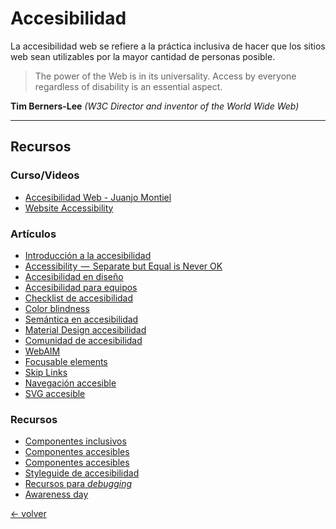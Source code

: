 # Accesibilidad

La accesibilidad web se refiere a la práctica inclusiva de hacer que los sitios web sean utilizables por la mayor cantidad de personas posible.


> The power of the Web is in its universality.
> Access by everyone regardless of disability is an essential aspect.

**Tim Berners-Lee** *(W3C Director and inventor of the World Wide Web)*

----------

## Recursos

### Curso/Videos
* [Accesibilidad Web - Juanjo Montiel](https://airtable.com/tbld4L4dOsakSH7IY/viwPwzZYm0j75fGzq/recAIskg25kt2LVcw)
* [Website Accessibility](https://frontendmasters.com/courses/web-accessibility/)

### Artículos
* [Introducción a la accesibilidad](https://medium.com/statuscode/getting-started-with-website-accessibility-5586c7febc92)
* [Accessibility  —  Separate but Equal is Never OK](https://medium.com/@sheribyrnehaber/accessibility-separate-but-equal-is-never-ok-e6e97d893d11)
* [Accesibilidad en diseño](https://www.smashingmagazine.com/2017/10/nailing-accessibility-design/)
* [Accesibilidad para equipos](https://accessibility.digital.gov/)
* [Checklist de accesibilidad](https://www.wuhcag.com/wcag-checklist/)
* [Color blindness](https://www.smashingmagazine.com/2016/06/improving-color-accessibility-for-color-blind-users/)
* [Semántica en accesibilidad](https://learn.shayhowe.com/advanced-html-css/semantics-accessibility/)
* [Material Design accesibilidad](https://material.io/design/usability/accessibility.html)
* [Comunidad de accesibilidad](http://a11yproject.com/)
* [WebAIM](https://webaim.org)
* [Focusable elements](https://allyjs.io/data-tables/focusable.html)
* [Skip Links](https://axesslab.com/skip-links/)
* [Navegación accesible](https://www.smashingmagazine.com/2017/11/building-accessible-menu-systems/)
* [SVG accesible](https://css-tricks.com/accessible-svgs/)

### Recursos
* [Componentes inclusivos](https://inclusive-components.design/)
* [Componentes accesibles](https://github.com/scottaohara/accessible_components)
* [Componentes accesibles](https://davatron5000.github.io/a11y-nutrition-cards/)
* [Styleguide de accesibilidad](http://a11y-style-guide.com/style-guide/)
* [Recursos para _debugging_](https://dmoztools.net/Computers/Internet/Web_Design_and_Development/Authoring/Online_Tools/Checking_and_Debugging/Accessibility/)
* [Awareness day](http://globalaccessibilityawarenessday.org/participate.php)

[← volver](../../../README.md)
